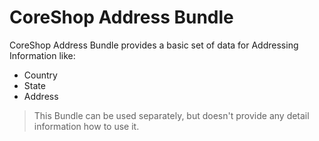 # CoreShop Address Bundle

CoreShop Address Bundle provides a basic set of data for Addressing Information like:
 - Country
 - State
 - Address

> This Bundle can be used separately, but doesn't provide any detail information how to use it.


